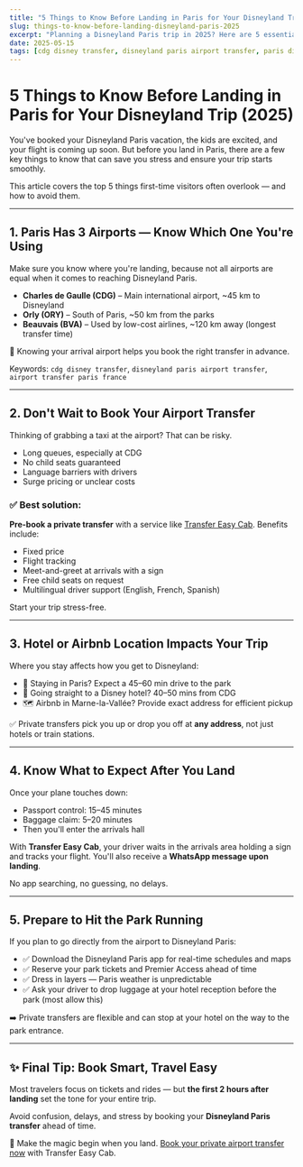 ```yaml
---
title: "5 Things to Know Before Landing in Paris for Your Disneyland Trip (2025)"
slug: things-to-know-before-landing-disneyland-paris-2025
excerpt: "Planning a Disneyland Paris trip in 2025? Here are 5 essential tips to know before landing in Paris, including airport info, transfers, and how to start stress-free."
date: 2025-05-15
tags: [cdg disney transfer, disneyland paris airport transfer, paris disney transfers, airport transfer paris france, private transfer to disneyland paris]
---
```


# 5 Things to Know Before Landing in Paris for Your Disneyland Trip (2025)

You've booked your Disneyland Paris vacation, the kids are excited, and your flight is coming up soon. But before you land in Paris, there are a few key things to know that can save you stress and ensure your trip starts smoothly.

This article covers the top 5 things first-time visitors often overlook — and how to avoid them.

---

## 1. Paris Has 3 Airports — Know Which One You're Using

Make sure you know where you're landing, because not all airports are equal when it comes to reaching Disneyland Paris.

- **Charles de Gaulle (CDG)** – Main international airport, ~45 km to Disneyland
- **Orly (ORY)** – South of Paris, ~50 km from the parks
- **Beauvais (BVA)** – Used by low-cost airlines, ~120 km away (longest transfer time)

📍 Knowing your arrival airport helps you book the right transfer in advance.

Keywords: `cdg disney transfer`, `disneyland paris airport transfer`, `airport transfer paris france`

---

## 2. Don't Wait to Book Your Airport Transfer

Thinking of grabbing a taxi at the airport? That can be risky.

- Long queues, especially at CDG
- No child seats guaranteed
- Language barriers with drivers
- Surge pricing or unclear costs

### ✅ Best solution:
**Pre-book a private transfer** with a service like [Transfer Easy Cab](https://www.transfereasycab.com/paris-disney-transfer). Benefits include:

- Fixed price
- Flight tracking
- Meet-and-greet at arrivals with a sign
- Free child seats on request
- Multilingual driver support (English, French, Spanish)

Start your trip stress-free.

---

## 3. Hotel or Airbnb Location Impacts Your Trip

Where you stay affects how you get to Disneyland:

- 🏨 Staying in Paris? Expect a 45–60 min drive to the park
- 🏰 Going straight to a Disney hotel? 40–50 mins from CDG
- 🗺️ Airbnb in Marne-la-Vallée? Provide exact address for efficient pickup

✅ Private transfers pick you up or drop you off at **any address**, not just hotels or train stations.

---

## 4. Know What to Expect After You Land

Once your plane touches down:

- Passport control: 15–45 minutes
- Baggage claim: 5–20 minutes
- Then you'll enter the arrivals hall

With **Transfer Easy Cab**, your driver waits in the arrivals area holding a sign and tracks your flight. You'll also receive a **WhatsApp message upon landing**.

No app searching, no guessing, no delays.

---

## 5. Prepare to Hit the Park Running

If you plan to go directly from the airport to Disneyland Paris:

- ✅ Download the Disneyland Paris app for real-time schedules and maps
- ✅ Reserve your park tickets and Premier Access ahead of time
- ✅ Dress in layers — Paris weather is unpredictable
- ✅ Ask your driver to drop luggage at your hotel reception before the park (most allow this)

➡️ Private transfers are flexible and can stop at your hotel on the way to the park entrance.

---

## ✨ Final Tip: Book Smart, Travel Easy

Most travelers focus on tickets and rides — but **the first 2 hours after landing** set the tone for your entire trip.

Avoid confusion, delays, and stress by booking your **Disneyland Paris transfer** ahead of time.

🎯 Make the magic begin when you land. [Book your private airport transfer now](https://www.transfereasycab.com) with Transfer Easy Cab.
